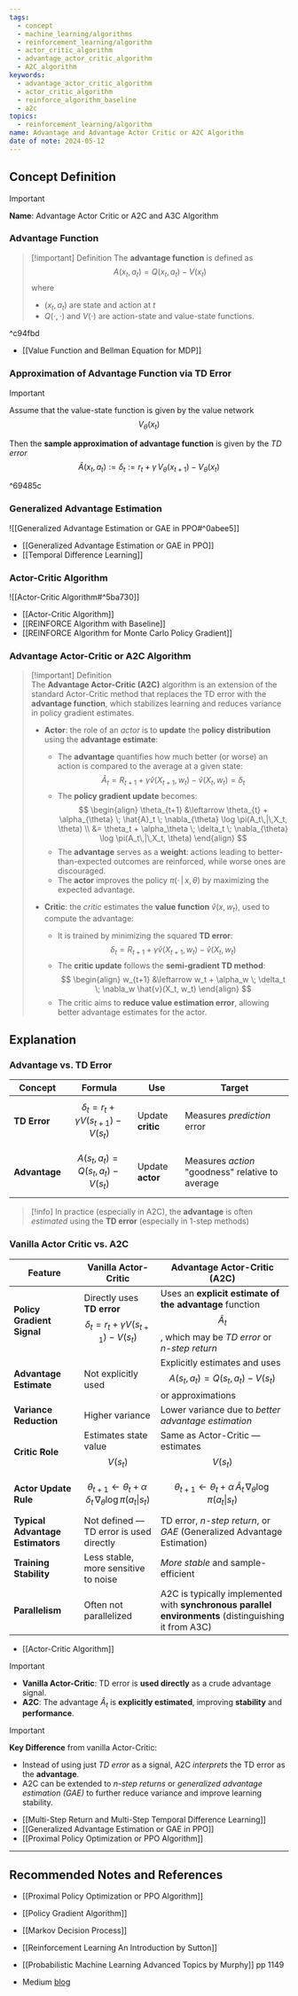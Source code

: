 ```yaml
---
tags:
  - concept
  - machine_learning/algorithms
  - reinforcement_learning/algorithm
  - actor_critic_algorithm
  - advantage_actor_critic_algorithm
  - A2C_algorithm
keywords:
  - advantage_actor_critic_algorithm
  - actor_critic_algorithm
  - reinforce_algorithm_baseline
  - a2c
topics:
  - reinforcement_learning/algorithm
name: Advantage and Advantage Actor Critic or A2C Algorithm
date of note: 2024-05-12
---
```


## Concept Definition

>[!important]
>**Name**: Advantage Actor Critic or A2C and A3C Algorithm

### Advantage Function

>[!important] Definition
>The **advantage function** is defined as 
>$$
>A(x_{t}, a_{t}) = Q(x_{t}, a_{t}) - V(x_{t})
>$$
>where 
>- $(x_{t}, a_{t})$ are state and action at $t$ 
>- $Q(\cdot, \cdot)$ and $V(\cdot)$ are action-state and value-state functions.

^c94fbd


- [[Value Function and Bellman Equation for MDP]]

### Approximation of Advantage Function via TD Error

>[!important] 
>Assume that the value-state function is given by the value network $$V_{\theta}(x_{t})$$
>
>Then the **sample approximation of advantage function** is given by the *TD error* $$\hat{A}(x_{t}, a_{t}) := \delta_{t} := r_{t} + \gamma\,V_{\theta}(x_{t+1}) - V_{\theta}(x_{t})$$

^69485c

### Generalized Advantage Estimation

![[Generalized Advantage Estimation or GAE in PPO#^0abee5]]

- [[Generalized Advantage Estimation or GAE in PPO]]
- [[Temporal Difference Learning]]

### Actor-Critic Algorithm

![[Actor-Critic Algorithm#^5ba730]]

- [[Actor-Critic Algorithm]]
- [[REINFORCE Algorithm with Baseline]]
- [[REINFORCE Algorithm for Monte Carlo Policy Gradient]]

### Advantage Actor-Critic or A2C Algorithm 

>[!important] Definition  
>The **Advantage Actor-Critic (A2C)** algorithm is an extension of the standard Actor-Critic method that replaces the TD error with the **advantage function**, which stabilizes learning and reduces variance in policy gradient estimates.
>
>- **Actor**: the role of an *actor* is to **update** the **policy distribution** using the **advantage estimate**:
>	- The **advantage** quantifies how much better (or worse) an action is compared to the average at a given state:
>	  $$\hat{A}_t = R_{t+1} + \gamma \hat{v}(X_{t+1}, w_t) - \hat{v}(X_t, w_t) = \delta_t$$
>	- The **policy gradient update** becomes:
>	  $$
>	  \begin{align}
>	  \theta_{t+1} &\leftarrow \theta_{t} + \alpha_{\theta} \; \hat{A}_t \; \nabla_{\theta} \log \pi(A_t\,|\,X_t, \theta) \\
>	  &= \theta_t + \alpha_\theta \; \delta_t \; \nabla_{\theta} \log \pi(A_t\,|\,X_t, \theta)
>	  \end{align}
>	  $$
>	- The **advantage** serves as a **weight**: actions leading to better-than-expected outcomes are reinforced, while worse ones are discouraged.
>	- The **actor** improves the policy $\pi(\cdot\,|\,x,\theta)$ by maximizing the expected advantage.
>
>- **Critic**: the *critic* estimates the **value function** $\hat{v}(x, w_t)$, used to compute the advantage:
>	- It is trained by minimizing the squared **TD error**:
>	  $$
>	  \delta_t = R_{t+1} + \gamma \hat{v}(X_{t+1}, w_t) - \hat{v}(X_t, w_t)
>	  $$
>	- The **critic update** follows the **semi-gradient TD method**:
>	  $$
>	  \begin{align}
>	  w_{t+1} &\leftarrow w_t + \alpha_w \; \delta_t \; \nabla_w \hat{v}(X_t, w_t)
>	  \end{align}
>	  $$
>	- The critic aims to **reduce value estimation error**, allowing better advantage estimates for the actor.



## Explanation

### Advantage vs. TD Error

| Concept       | Formula                                         | Use               | Target                                           |
| ------------- | ----------------------------------------------- | ----------------- | ------------------------------------------------ |
| **TD Error**  | $$\delta_t = r_t + \gamma V(s_{t+1}) - V(s_t)$$ | Update **critic** | Measures *prediction* error                      |
| **Advantage** | $$A(s_t, a_t) = Q(s_t, a_t) - V(s_t)$$          | Update **actor**  | Measures *action* "goodness" relative to average |

>[!info]
>In practice (especially in A2C), the **advantage** is often *estimated* using the **TD error** (especially in 1-step methods)

### Vanilla Actor Critic vs. A2C

| Feature                          | **Vanilla Actor-Critic**                                                                      | **Advantage Actor-Critic (A2C)**                                                                                  |
| -------------------------------- | --------------------------------------------------------------------------------------------- | ----------------------------------------------------------------------------------------------------------------- |
| **Policy Gradient Signal**       | Directly uses **TD error** $$\delta_t = r_t + \gamma V(s_{t+1}) - V(s_t)$$                    | Uses an **explicit estimate of the advantage** function $$\hat{A}_t$$, which may be *TD error* or *n-step return* |
| **Advantage Estimate**           | Not explicitly used                                                                           | Explicitly estimates and uses $$A(s_t, a_t) = Q(s_t, a_t) - V(s_t)$$ or approximations                            |
| **Variance Reduction**           | Higher variance                                                                               | Lower variance due to *better advantage estimation*                                                               |
| **Critic Role**                  | Estimates state value $$V(s_t)$$                                                              | Same as Actor-Critic — estimates $$V(s_t)$$                                                                       |
| **Actor Update Rule**            | $$\theta_{t+1} \leftarrow \theta_t + \alpha\, \delta_t\, \nabla_\theta \log \pi(a_t \| s_t)$$ | $$\theta_{t+1} \leftarrow \theta_t + \alpha \, \hat{A}_t \, \nabla_\theta \log \pi(a_t \| s_t)$$                  |
| **Typical Advantage Estimators** | Not defined — TD error is used directly                                                       | TD error, *n-step return*, or *GAE* (Generalized Advantage Estimation)                                            |
| **Training Stability**           | Less stable, more sensitive to noise                                                          | *More stable* and sample-efficient                                                                                |
| **Parallelism**                  | Often not parallelized                                                                        | A2C is typically implemented with **synchronous parallel environments** (distinguishing it from A3C)              |

- [[Actor-Critic Algorithm]]

>[!important]
> - **Vanilla Actor-Critic**: TD error is **used directly** as a crude advantage signal. 
> - **A2C**: The advantage $\hat{A}_t$ is **explicitly estimated**, improving **stability** and **performance**.



>[!important]
> **Key Difference** from vanilla Actor-Critic:
>- Instead of using just *TD error* as a signal, A2C *interprets* the TD error as the **advantage**.
>- A2C can be extended to *n-step returns* or *generalized advantage estimation (GAE)* to further reduce variance and improve learning stability.

- [[Multi-Step Return and Multi-Step Temporal Difference Learning]]
- [[Generalized Advantage Estimation or GAE in PPO]]
- [[Proximal Policy Optimization or PPO Algorithm]]




-----------
##  Recommended Notes and References


- [[Proximal Policy Optimization or PPO Algorithm]]
- [[Policy Gradient Algorithm]]
- [[Markov Decision Process]]


- [[Reinforcement Learning An Introduction by Sutton]]
- [[Probabilistic Machine Learning Advanced Topics by Murphy]] pp 1149
- Medium [blog](https://towardsdatascience.com/understanding-actor-critic-methods-931b97b6df3f)
